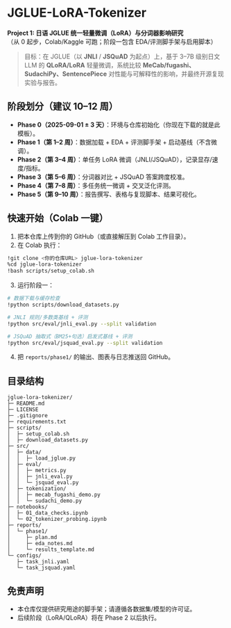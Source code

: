 # JGLUE-LoRA-Tokenizer
**Project 1: 日语 JGLUE 统一轻量微调（LoRA）与分词器影响研究**  
（从 0 起步，Colab/Kaggle 可跑；阶段一包含 EDA/评测脚手架与启用脚本）

> 目标：在 JGLUE（以 **JNLI** / **JSQuAD** 为起点）上，基于 3–7B 级别日文 LLM 的 **QLoRA/LoRA** 轻量微调，系统比较 **MeCab/fugashi、SudachiPy、SentencePiece** 对性能与可解释性的影响，并最终开源复现实验与报告。

## 阶段划分（建议 10–12 周）
- **Phase 0（2025-09-01 ± 3 天）**：环境与仓库初始化（你现在下载的就是此模板）。
- **Phase 1（第 1–2 周）**：数据加载 + EDA + 评测脚手架 + 启动基线（不含微调）。
- **Phase 2（第 3–4 周）**：单任务 LoRA 微调（JNLI/JSQuAD），记录显存/速度/指标。
- **Phase 3（第 5–6 周）**：分词器对比 + JSQuAD 答案跨度校准。
- **Phase 4（第 7–8 周）**：多任务统一微调 + 交叉泛化评测。
- **Phase 5（第 9–10 周）**：报告撰写、表格与复现脚本、结果可视化。

## 快速开始（Colab 一键）
1. 把本仓库上传到你的 GitHub（或直接解压到 Colab 工作目录）。  
2. 在 Colab 执行：
```bash
!git clone <你的仓库URL> jglue-lora-tokenizer
%cd jglue-lora-tokenizer
!bash scripts/setup_colab.sh
```
3. 运行阶段一：
```bash
# 数据下载与缓存检查
!python scripts/download_datasets.py

# JNLI 规则/多数类基线 + 评测
!python src/eval/jnli_eval.py --split validation

# JSQuAD 抽取式（BM25+句选）启发式基线 + 评测
!python src/eval/jsquad_eval.py --split validation
```
4. 把 `reports/phase1/` 的输出、图表与日志推送回 GitHub。

## 目录结构
```
jglue-lora-tokenizer/
├─ README.md
├─ LICENSE
├─ .gitignore
├─ requirements.txt
├─ scripts/
│  ├─ setup_colab.sh
│  ├─ download_datasets.py
├─ src/
│  ├─ data/
│  │  ├─ load_jglue.py
│  ├─ eval/
│  │  ├─ metrics.py
│  │  ├─ jnli_eval.py
│  │  └─ jsquad_eval.py
│  ├─ tokenization/
│  │  ├─ mecab_fugashi_demo.py
│  │  └─ sudachi_demo.py
├─ notebooks/
│  ├─ 01_data_checks.ipynb
│  └─ 02_tokenizer_probing.ipynb
├─ reports/
│  └─ phase1/
│     ├─ plan.md
│     ├─ eda_notes.md
│     └─ results_template.md
└─ configs/
   ├─ task_jnli.yaml
   └─ task_jsquad.yaml
```

## 免责声明
- 本仓库仅提供研究用途的脚手架；请遵循各数据集/模型的许可证。
- 后续阶段（LoRA/QLoRA）将在 Phase 2 以后执行。

